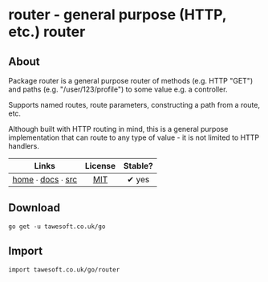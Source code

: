 # router - general purpose (HTTP, etc.) router

## About

Package router is a general purpose router of methods (e.g. HTTP "GET") and paths (e.g. "/user/123/profile") to
some value e.g. a controller.

Supports named routes, route parameters, constructing a path from a route, etc.

Although built with HTTP routing in mind, this is a general purpose implementation that can route to any type
of value - it is not limited to HTTP handlers.

|  Links  | License | Stable? | 
|:-------:|:-------:|:-------:| 
| [home][home_] ∙ [docs][docs_] ∙ [src][src_] | [MIT][copy_] | ✔ yes |

[home_]: https://tawesoft.co.uk/go/router
[src_]:  https://github.com/tawesoft/go/tree/master/router
[docs_]: https://godoc.org/tawesoft.co.uk/go/router
[copy_]: https://github.com/tawesoft/go/tree/master/router/_COPYING.md

## Download

```shell script
go get -u tawesoft.co.uk/go
```

## Import

```
import tawesoft.co.uk/go/router
```